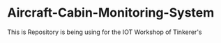
# Aircraft-Cabin-Monitoring-System
This is Repository is being using for the IOT Workshop of Tinkerer's
